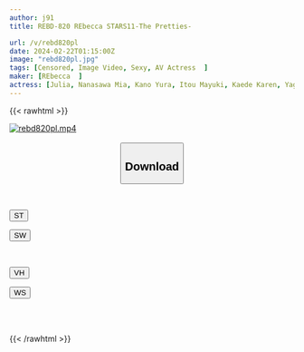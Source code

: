 ```yaml
---
author: j91
title: REBD-820 REbecca STARS11-The Pretties-

url: /v/rebd820pl
date: 2024-02-22T01:15:00Z
image: "rebd820pl.jpg"
tags: [Censored, Image Video, Sexy, AV Actress	]
maker: [REbecca  ]
actress: [Julia, Nanasawa Mia, Kano Yura, Itou Mayuki, Kaede Karen, Yagi Nana, Himesaki Hana, Yatsugake Umi, Koyoi Konan, Tokita Ami ]
---
```



{{< rawhtml >}}

<div class="video" data-videoid="LL9myzBapquRzJp">
    <a href="javascript:;">
        <img src="/v/rebd820pl/rebd820pl.jpg" width="WIDTH" height="HEIGHT" alt="rebd820pl.mp4" loading="lazy">
    </a>
</div>

<script type="text/javascript" src="https://j91.asia/asset/on-demand-st.js"></script>

<br>
  <link rel="stylesheet" href="https://j91.asia/asset/bs5.css">
  
  <center>
  <button class="btn btn-primary" type="button" data-bs-toggle="collapse" data-bs-target=".multi-collapse" aria-expanded="false" aria-controls="multiCollapseExample1 multiCollapseExample2"><h2>Download</h2></button></center>
</p>
<div class="row">
  <div class="col">
    <div class="collapse multi-collapse" id="multiCollapseExample1">
      <div class="card card-body">
	      	      <br>
<div class="buttons">  
<p><a href="https://streamtape.to/v/LL9myzBapquRzJp" target="_blank"><button class="btn-hover color-3"><i class="fa fa-download"></i> ST</button></a></p>
<p><a href="https://cdnwish.com/amu61w1iyya4" target="_blank"><button class="btn-hover color-2"><i class="fa fa-download"></i> SW</button></a></p></div>
    </div>
  </div>
</div>
  <div class="col">
    <div class="collapse multi-collapse" id="multiCollapseExample2">
      <div class="card card-body">
	      <br>
<div class="buttons">
<p><a href="https://vidhidepro.com/f/2tuy5f4mzrth"><button class="btn-hover color-9"><i class="fa fa-download"></i> VH</button></a></p>
<p><a href="https://wolfstream.tv/vrghfdupc0nl"><button class="btn-hover color-8"><i class="fa fa-download"></i> WS</button></a></p></div>
<br><br>
      </div>
    </div>
  </div>
</div>

{{< /rawhtml >}}